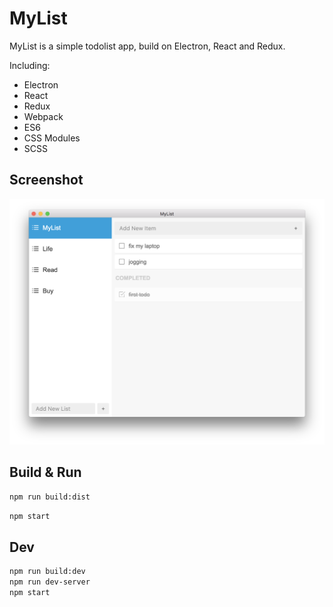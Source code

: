# MyList

MyList is a simple todolist app, build on Electron, React and Redux.

Including:

  * Electron
  * React
  * Redux
  * Webpack
  * ES6
  * CSS Modules
  * SCSS

## Screenshot

<img src="assets/screenshot.png" alt="Screenshot">

## Build & Run

```bash
npm run build:dist
```

```bash
npm start
```

## Dev

```bash
npm run build:dev
npm run dev-server
npm start
```